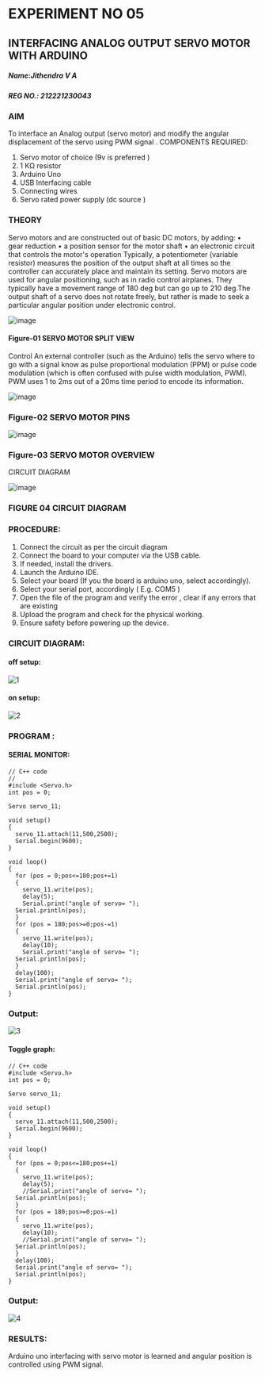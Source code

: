 # EXPERIMENT NO 05 
## INTERFACING ANALOG OUTPUT SERVO MOTOR WITH ARDUINO
##### Name:Jithendra V A
##### REG NO.: 212221230043

### AIM
To interface an Analog output (servo motor) and modify the angular displacement of the servo using PWM signal .
COMPONENTS REQUIRED:
1.	Servo motor of choice (9v is preferred )
2.	1 KΩ resistor 
3.	Arduino Uno 
4.	USB Interfacing cable 
5.	Connecting wires 
6.	Servo rated power supply (dc source )


### THEORY
Servo motors and are constructed out of basic DC motors, by adding:
•	 gear reduction
•	 a position sensor for the motor shaft
•	 an electronic circuit that controls the motor's operation
Typically, a potentiometer (variable resistor) measures the position of the output shaft at all times so the controller can accurately place and maintain its setting.
Servo motors are used for angular positioning, such as in radio control airplanes.  They typically have a movement range of 180 deg but can go up to 210 deg.The output shaft of a servo does not rotate freely, but rather is made to seek a particular angular position under electronic control. 


![image](https://user-images.githubusercontent.com/36288975/163544439-1f477927-fcd4-42f0-9ce4-c863fdbf1210.png)



#### Figure-01 SERVO MOTOR SPLIT VIEW 
Control 
An external controller (such as the Arduino) tells the servo where to go with a signal know as pulse proportional modulation (PPM) or pulse code modulation (which is often confused with pulse width modulation, PWM). PWM uses 1 to 2ms out of a 20ms time period to encode its information.
 
 
 ![image](https://user-images.githubusercontent.com/36288975/163544482-3027136f-7135-4f3d-a23f-8dc2fe04194d.png)

### Figure-02 SERVO MOTOR PINS

 ![image](https://user-images.githubusercontent.com/36288975/163544513-ca497421-e6ba-4f91-871f-5cfba77f22a8.png)


### Figure-03 SERVO MOTOR OVERVIEW 










CIRCUIT DIAGRAM
 
 
 ![image](https://user-images.githubusercontent.com/36288975/163544618-6eb8a7b5-7f1a-428a-8d9f-fd899b145efb.png)

### FIGURE 04 CIRCUIT DIAGRAM

### PROCEDURE:
1.	Connect the circuit as per the circuit diagram 
2.	Connect the board to your computer via the USB cable.
3.	If needed, install the drivers.
4.	Launch the Arduino IDE.
5.	Select your board (If you the board is arduino uno, select accordingly).
6.	Select your serial port, accordingly ( E.g. COM5 )
7.	Open the file of the program  and verify the error , clear if any errors that are existing 
8.	Upload the program and check for the physical working. 
9.	Ensure safety before powering up the device.
### CIRCUIT DIAGRAM:
#### off setup:
![1](https://user-images.githubusercontent.com/94226297/194712291-41f931c2-2b50-47d5-ae52-e4fdd8b99904.png)


#### on setup:
![2](https://user-images.githubusercontent.com/94226297/194712299-50602d40-98bb-40ee-a729-5873794f9435.png)



### PROGRAM :
#### SERIAL MONITOR:

~~~
// C++ code
//
#include <Servo.h>
int pos = 0;

Servo servo_11;

void setup()
{
  servo_11.attach(11,500,2500);
  Serial.begin(9600);
}

void loop()
{
  for (pos = 0;pos<=180;pos+=1)
  {
    servo_11.write(pos);
    delay(5);
    Serial.print("angle of servo= ");
  Serial.println(pos);
  }
  for (pos = 180;pos>=0;pos-=1)
  {
    servo_11.write(pos);
    delay(10);
    Serial.print("angle of servo= ");
  Serial.println(pos);
  }
  delay(100);
  Serial.print("angle of servo= ");
  Serial.println(pos);
}
~~~
### Output:
![3](https://user-images.githubusercontent.com/94226297/194712309-c8672347-03e2-4234-b296-b5d6a732b8e4.png)


#### Toggle graph:
~~~
// C++ code
#include <Servo.h>
int pos = 0;

Servo servo_11;

void setup()
{
  servo_11.attach(11,500,2500);
  Serial.begin(9600);
}

void loop()
{
  for (pos = 0;pos<=180;pos+=1)
  {
    servo_11.write(pos);
    delay(5);
    //Serial.print("angle of servo= ");
  Serial.println(pos);
  }
  for (pos = 180;pos>=0;pos-=1)
  {
    servo_11.write(pos);
    delay(10);
    //Serial.print("angle of servo= ");
  Serial.println(pos);
  }
  delay(100);
  Serial.print("angle of servo= ");
  Serial.println(pos);
}

~~~
### Output:
![4](https://user-images.githubusercontent.com/94226297/194712320-0600d238-1fda-45e6-98f6-5d4c1dc78897.png)



### RESULTS: 
Arduino uno interfacing with servo motor is learned and angular position is controlled using PWM signal.
